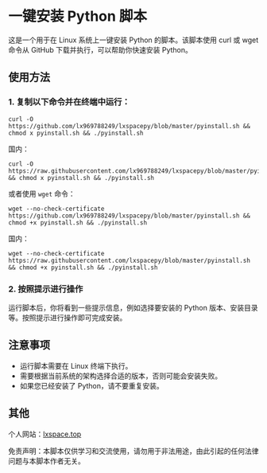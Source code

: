 # 一键安装 Python 脚本

这是一个用于在 Linux 系统上一键安装 Python 的脚本。该脚本使用 curl 或 wget 命令从 GitHub 下载并执行，可以帮助你快速安装 Python。

## 使用方法

### 1. 复制以下命令并在终端中运行：

```shell
curl -O https://github.com/lx969788249/lxspacepy/blob/master/pyinstall.sh && chmod x pyinstall.sh && ./pyinstall.sh
```

国内：

```shell
curl -O https://raw.githubusercontent.com/lx969788249/lxspacepy/blob/master/pyinstall.sh && chmod x pyinstall.sh && ./pyinstall.sh
```

或者使用 `wget` 命令：

```shell
wget --no-check-certificate https://github.com/lx969788249/lxspacepy/blob/master/pyinstall.sh && chmod +x pyinstall.sh && ./pyinstall.sh
```

国内：

```shell
wget --no-check-certificate https://raw.githubusercontent.com/lxspacepy/blob/master/pyinstall.sh && chmod +x pyinstall.sh && ./pyinstall.sh
```



### 2. 按照提示进行操作

运行脚本后，你将看到一些提示信息，例如选择要安装的 Python 版本、安装目录等。按照提示进行操作即可完成安装。

## 注意事项

- 运行脚本需要在 Linux 终端下执行。
- 需要根据当前系统的架构选择合适的版本，否则可能会安装失败。
- 如果您已经安装了 Python，请不要重复安装。

## 其他

个人网站：[lxspace.top](https://lxspace.top/)

免责声明：本脚本仅供学习和交流使用，请勿用于非法用途，由此引起的任何法律问题与本脚本作者无关。